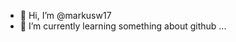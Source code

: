 - 👋 Hi, I’m @markusw17
- 🌱 I’m currently learning something about github ...

<!---
markusw17/markusw17 is a ✨ special ✨ repository because its `README.md` (this file) appears on your GitHub profile.
You can click the Preview link to take a look at your changes.
--->
